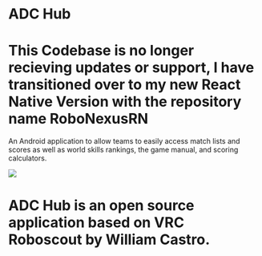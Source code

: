 # ADC Hub
# This Codebase is no longer recieving updates or support, I have transitioned over to my new React Native Version with the repository name RoboNexusRN
An Android application to allow teams to easily access match lists and scores as well as world skills rankings, the game manual, and scoring calculators.


[![](https://dcbadge.vercel.app/api/server/KTSNtPjn)](https://discord.gg/KTSNtPjn)


# ADC Hub is an open source application based on VRC Roboscout by William Castro.
